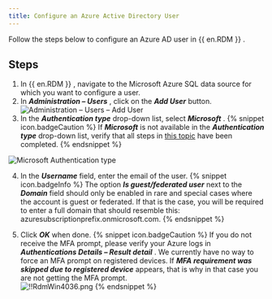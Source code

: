 ```yaml
---
title: Configure an Azure Active Directory User
---
```

Follow the steps below to configure an Azure AD user in {{ en.RDM }} . 

## Steps 

1. In {{ en.RDM }} , navigate to the Microsoft Azure SQL data source for which you want to configure a user. 
1. In ***Administration – Users*** , click on the ***Add User*** button.  
![Administration – Users – Add User](https://webdevolutions.azureedge.net/docs/en/rdm/windows/RDMWin2151.png) 
1. In the ***Authentication type*** drop-down list, select ***Microsoft*** . 
{% snippet icon.badgeCaution %} 
If ***Microsoft*** is not available in the ***Authentication type*** drop-down list, verify that all steps in [this topic](/kb/remote-desktop-manager/how-to-articles/enable-sql-azure-ad-mfa/) have been completed. 
{% endsnippet %}
 
![Microsoft Authentication type](https://webdevolutions.azureedge.net/docs/en/rdm/windows/clip11580.png) 

4. In the ***Username*** field, enter the email of the user. 
{% snippet icon.badgeInfo %} 
The option ***Is guest/federated user*** next to the ***Domain*** field should only be enabled in rare and special cases where the account is guest or federated. If that is the case, you will be required to enter a full domain that should resemble this: azuresubscriptionprefix.onmicrosoft.com. 
{% endsnippet %}
 
5. Click ***OK*** when done. 
{% snippet icon.badgeCaution %} 
If you do not receive the MFA prompt, please verify your Azure logs in ***Authentications Details – Result detail*** . We currently have no way to force an MFA prompt on registered devices. If ***MFA requirement was skipped due to registered device*** appears, that is why in that case you are not getting the MFA prompt.  
![!!RdmWin4036.png](https://webdevolutions.azureedge.net/docs/en/rdm/windows/RdmWin4036.png) 
{% endsnippet %}
 

